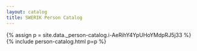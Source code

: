 ```yaml
---
layout: catalog
title: SWERIK Person Catalog
---
```

{% assign p = site.data._person-catalog.i-AeRihY4YpUHoYMdpRJ5j33 %}
{% include person-catalog.html p=p %}

